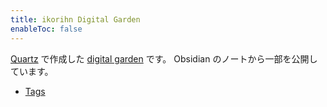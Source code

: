 ```yaml
---
title: ikorihn Digital Garden
enableToc: false
---
```


[Quartz](https://github.com/jackyzha0/quartz) で作成した [digital garden](https://jzhao.xyz/posts/networked-thought) です。
Obsidian のノートから一部を公開しています。

- [Tags](/tags)
